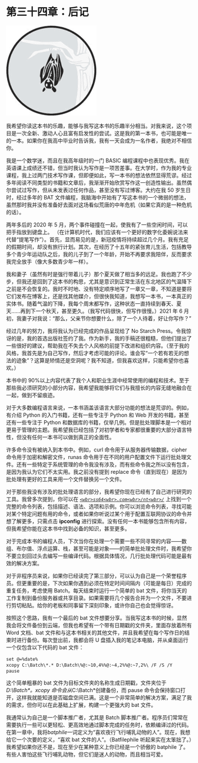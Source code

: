 

# 第三十四章：后记



![](img/chapter.jpg)

我希望你读这本书的乐趣，能够与我写这本书的乐趣半分相当。对我来说，这个项目是一次全新、激动人心且富有启发性的尝试。这是我的第一本书，也可能是唯一的一本。如果你在我高中毕业时告诉我，我有一天会成为一名作者，我绝对不相信你。

我是一个数学迷，而且在我高年级时的一门 BASIC 编程课程中也表现优秀。我在英语课上成绩还不错，但当时我认为写作是一项苦差事。在大学时，作为我的专业课程，我上过两门技术写作课，但即便如此，写一本书的想法依然显得荒谬。经过多年阅读不同类型的书籍和文章后，我渐渐开始欣赏写作这一创造性输出。虽然偶尔尝试过写作，但从未发表过任何作品，甚至没有写过博客。大约在我 50 岁生日时，经过多年的 BAT 文件编程，我脑海中开始有了写这本书的一个微弱的想法，虽然那时我并没有准备好去面对这场看似荒唐的中年危机（如果它真的是一种危机的话）。

两年多后的 2020 年 5 月，两个事件碰撞在一起，使我有了一些空闲时间，可以把手指放到键盘上。 （在计算机时代，我们应该有一个更好的数字化委婉说法来代替“提笔写作”）。首先，显而易见的是，新冠疫情将持续超过几个月。我有充足的假期时间，却没有旅行计划。其次，在经历了十五年的紧张育儿生活，包括教导多个青少年运动队之后，我的儿子到了一个年龄，开始不再要求我陪伴，反而要求我完全放手（像大多数青少年一样）。

我和妻子（虽然有时是强行带着儿子）那个夏天做了相当多的远足。我也跑了不少步，但我还是回到了这本书的构思，尤其是意识到正常生活在东北地区的气温降下之前是不会恢复的。我时不时地、没有特定顺序地写了一章又一章，不知道是要将它们发布在博客上，还是找其他媒介，但很快我知道，我想写一本书，一本真正的实体书。随着气温的下降，我每个周末都写作，这种状态一直持续到春天、夏天……再到下一个秋天，甚至更久。（我写代码很快，但写作很慢。）2021 年 6 月初，我妻子对我说：“那么，父亲节你想要什么，除了一个人待着，好让你写作？”

经过几年的努力，我将我认为已经完成的作品呈现给了 No Starch Press。令我惊讶的是，我的首选出版社签约了我。作为新手，我的手稿还很粗糙，但他们提出了一些很好的建议，帮助我在不失去个人风格的前提下改进和组织内容。（至于我的风格，我首先是为自己写作，然后才考虑可能的评论。谁会写“一个若有若无的想法的迹象”？这算是矫情还是空洞呢？我不知道，但我喜欢这样，只能希望你也喜欢。）

本书中的 90%以上内容代表了我个人和职业生涯中经常使用的编程和技术。至于那些我必须研究的小部分内容，我希望我能够将它们与我擅长的内容无缝地融合在一起，做到不留痕迹。

对于大多数编程语言来说，一本书涵盖该语言大部分功能的想法是荒谬的。例如，有介绍 Python 的入门书籍，还有一些专注于 Python 和 Web 开发的书籍，甚至还有一些专注于 Python 和数据库的书籍，仅举几例。但是批处理脚本是一个相对更易于管理的主题。我希望我已经包括了对初学者和专家都很重要的大部分语言特性，但没有任何一本书可以做到真正的全面性。

许多命令没有被纳入到本书中。例如，curl 命令用于从服务器传输数据，cipher 命令用于加密和解密文件，runas 命令用于在不同的用户配置文件下运行批处理文件。还有一些特定于系统管理的命令我没有涉及，而有些命令我之所以没有包含，是因为我认为它们不太实用。我之前没有提到 replace 命令（直到现在）是因为批处理有更好的工具来用一个文件替换另一个文件。

对于那些我没有涉及的批处理语言的部分，我希望你现在已经有了自己进行研究的工具。我曾多次提到，你可以在 *[`<wbr>ss64<wbr>.com<wbr>/nt<wbr>/`](https://ss64.com/nt/)* 上找到一个完整的命令列表，包括描述、语法、选项和示例。你可以浏览命令列表，寻找可能对某个特定问题有用的命令，或者如果你听说过某个用于配置互联网协议的命令并想了解更多，只需点击 **ipconfig** 进行探索。没有任何一本书能够包含所有内容，但我希望你能在这本书中找到必备的知识，甚至更多。

对于完成本书的编程人员，下次当你在处理一个需要一些不同寻常的内容——数组、布尔值、浮点运算、栈，甚至可能是对象——的简单批处理文件时，我希望你不要立刻回过头去编写一些编译代码。根据具体情况，几行批处理代码可能是最有效的解决方案。

对于非程序员来说，如果你已经读完了第三部分，可以认为自己是一个荣誉程序员。但更重要的是，下次如果你遇到必须在特定时间间隔内（可能是每日）完成的重复任务，考虑使用 Batch。每天结束时运行一个简单的 bat 文件，将你当天的工作复制到备份服务器或共享目录。如果需要将几个报告合并为一个文件，不要进行剪切粘贴。给你的老板和同事留下深刻印象，或许你自己也会觉得惊讶。

按照这个思路，我有一个最后的 bat 文件想要分享。当我写这本书的时候，显然我会将文件备份到云端，但我也希望有一个带有日期戳的文件夹，里面存放着所有 Word 文档、bat 文件和与这本书相关的其他文件，并且我希望在每个写作日的结束时进行备份。每次登出前，我都会将 U 盘插入我的笔记本电脑，并从桌面运行一个仅包含以下代码的 bat 文件：

```
set @=%date%
xcopy C:\Batch\*.* D:\Batch\%@:~10,4%%@:~4,2%%@:~7,2%\ /F /S /Y
pause 
```

这个简单粗暴的 bat 文件为目标文件夹的名称生成日期戳，文件夹位于*D:\Batch\*。xcopy 命令会从*C:\Batch\*创建备份，而 pause 命令会保持窗口打开，这样我就能知道是否磁盘空间已满。这是一个非常简单的解决方案，满足了我的需求，但你可以在此基础上扩展，构建一个更强大的 bat 文件。

我通常认为自己是一个脚本推广者，尤其是 Batch 脚本推广者。程序员们常常在需要执行一些可以更轻松、更高效地通过脚本完成的任务时，依赖编译过的代码。在第一章中，我将*batphile*一词定义为“喜欢夜行飞行哺乳动物的人”。现在，我想给它一个次要的定义，“喜欢 bat 文件的人”。（Batfilephile 听起来实在太笨拙了。）我希望如果你还不是，现在至少在某种意义上你已经是一个骄傲的 batphile 了。有些人害怕这些飞行哺乳动物，但它们是迷人的动物，而且相当可爱。
